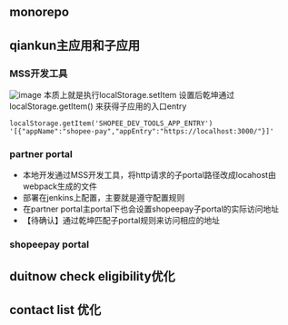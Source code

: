 ## monorepo
## qiankun主应用和子应用
### MSS开发工具
![image](MSS-develop-tool.png) 本质上就是执行localStorage.setItem
设置后乾坤通过 localStorage.getItem() 来获得子应用的入口entry
```
localStorage.getItem('SHOPEE_DEV_TOOLS_APP_ENTRY')
'[{"appName":"shopee-pay","appEntry":"https://localhost:3000/"}]'
```
### partner portal
- 本地开发通过MSS开发工具，将http请求的子portal路径改成locahost由webpack生成的文件
- 部署在jenkins上配置，主要就是遵守配置规则
- 在partner portal主portal下也会设置shopeepay子portal的实际访问地址
- 【待确认】通过乾坤匹配子portal规则来访问相应的地址
### shopeepay portal

## duitnow check eligibility优化
## contact list 优化